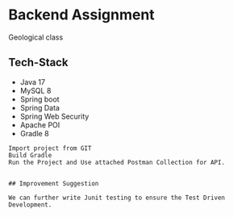 # Backend Assignment

Geological class

## Tech-Stack

* Java 17 
* MySQL 8 
* Spring boot 
* Spring Data 
* Spring Web Security 
* Apache POI 
* Gradle 8



```
Import project from GIT
Build Gradle
Run the Project and Use attached Postman Collection for API. 
```


```

## Improvement Suggestion

We can further write Junit testing to ensure the Test Driven Development.
